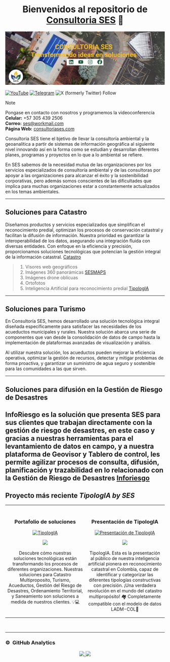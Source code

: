 <div align="center">
<h1 align="center">Bienvenidos al repositorio de <a href="https://consultoriases.com">Consultoria SES</a> 👋</h1>
</div>
<img src="img/banner.png">

[![YouTube](https://img.shields.io/youtube/channel/subscribers/UCjCe0F7HBLkFW8pCa5F4xFA?style=social)](https://www.youtube.com/@consultoriases)
[![Telegram](https://badgen.net/badge/icon/Telegram?icon=telegram&label)](t.me/sesmaps)
![X (formerly Twitter) Follow](https://img.shields.io/twitter/follow/ses_maps)

> [!NOTE]
> Pongase en contacto con nosotros y programemos la videoconferencia<br>
> **Celular:** +57 305 439 2506<br>
> **Correo:** [ses@workmail.com](mailto:ses@workmail.com)<br>
> **Página Web:** [consultoriases.com](https://consultoriases.com)

Consultoria SES tiene el bjetivo de llevar la consultoría ambiental y la geoanalítica a partir de sistemas de información geográfica al siguiente nivel innovando así en la forma como se estudian y desarrollan diferentes planes, programas y proyectos en lo que a lo ambiental se refiere.

En SES sabemos de la necesidad mutua de las organizaciones por los servicios especializados de consultoría ambiental y de las consultoras por apoyar a las organizaciones para alcanzar el éxito y la sostenibilidad corporativas, pero además somos conscientes de las dificultades que implica para muchas organizaciones estar a constantemente actualizados en los temas ambientales.

---
## Soluciones para Catastro

Diseñamos productos y servicios especializados que simplifican el reconocimiento predial, optimizan los procesos de conservación catastral y facilitan la difusión de información. Nuestra prioridad es garantizar la interoperabilidad de los datos, asegurando una integración fluida con diversas entidades. Con enfoque en la eficiencia y precisión, proporcionamos soluciones tecnológicas que potencian la gestión integral de la información catastral.
[Catastro](https://consultoriases.com/catastro/)
>1. Visores web geográficos 
>2. Imágenes 360 panorámicas [SESMAPS](https://sesmaps.xyz)
>3. Imágenes drone oblícuas
>4. Ortofotos 
>5. Inteligencia Artificial para reconocimiento predial [TipologIA](https://github.com/SESMAPS/Tipologia)

---

## Soluciones para Turismo
En Consultoría SES, hemos desarrollado una solución tecnológica integral diseñada específicamente para satisfacer las necesidades de los acueductos municipales y rurales. Nuestra solución abarca una serie de componentes que van desde la consolidación de datos de campo hasta la implementación de plataformas avanzadas de visualización y análisis.

Al utilizar nuestra solución, los acueductos pueden mejorar la eficiencia operativa, optimizar la gestión de recursos, detectar y mitigar problemas de forma proactiva, y garantizar un suministro de agua seguro y sostenible para las comunidades a las que sirven.

---

## Soluciones para difusión en la Gestión de Riesgo de Desastres

InfoRiesgo es la solución que presenta SES para sus clientes que trabajan directamente con la gestión de riesgo de desastres, en este caso y gracias a nuestras herramientas para el levantamiento de datos en campo, y a nuestra plataforma de Geovisor y Tablero de control, les permite agilizar procesos de consulta, difusión, planificación y trazabilidad en lo relacionado con la Gestión de Riesgo de Desastres 
[Inforiesgo](https://consultoriases.com/inforiesgo/)
---


## Proyecto más reciente  *TipologIA by SES*
<table>
<tr>
<td width="50%">
<h3 align="center">Portafolio de soluciones </h3>
<div align="center">
<a href="https://youtu.be/ovXbmjRjfsQ?si=GTNusX08_gq5mAN5" target="_blank"><img src="https://img.youtube.com/vi/ovXbmjRjfsQ/0.jpg" width="400" alt="TipologIA"></a>
<p>
<a href="https://youtu.be/ovXbmjRjfsQ?si=GTNusX08_gq5mAN5" target="_blank">
<img src="https://img.shields.io/badge/-Youtube-green?style=for-the-badge&color=fbfc40">
</a>
</p>
<p>Descubre cómo nuestras soluciones tecnológicas están transformando los procesos de diferentes organizaciones. Nuestras soluciones para  Catastro Multiproposito, Turismo, Acueductos, Gestión del Riesgo de Desastres, Ordenamiento Territorial, y Saneamiento son soluciones a medida de nuestros clientes. 💡💻</p>
</div>
</td>
<td width="50%">
 <br>
<h3 align="center">Presentación de TipologIA</h3>
<div align="center">
<a href="https://youtu.be/G88yQz17ZlY?si=qJaARu-sb6pxYnQd&t=2205" target="_blank"><img src="https://img.youtube.com/vi/G88yQz17ZlY/0.jpg" width="400" alt="Presentación de TipologIA"></a>
<br>
<p>
<a href="https://youtu.be/G88yQz17ZlY?si=qJaARu-sb6pxYnQd&t=2205" target="_blank">
<img src="https://img.shields.io/badge/-Youtube-green?style=for-the-badge&color=3fFD7f">
</a>
</p>
</p>TipologIA. Esta es la presentación al público de nuestra inteligencia artificial pionera en reconocimiento catastral en Colombia, capaz de identificar y categorizar las diferentes tipologías constructivas con precisión. ¡Una verdadera revolución en el mundo del catastro multipropósito! 🏘 Completamente compatible con el modelo de datos LADM-COL🤖</p>
</div>
</table>
</div>
<br>

---

### ⚙️ &nbsp;GitHub Analytics

<p align="center">
<a href="https://github.com/SESMAPS">
  <img height="180em" src="https://github-readme-stats-eight-theta.vercel.app/api?username=SESMAPS&show_icons=true&theme=algolia&include_all_commits=true&count_private=true"/>
  <img height="180em" src="https://github-readme-stats-eight-theta.vercel.app/api/top-langs/?username=SESMAPS&layout=compact&langs_count=8&theme=algolia"/>
</a>
</p>